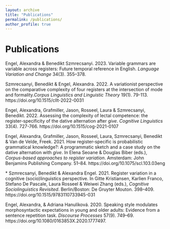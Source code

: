 ```yaml
---
layout: archive
title: "Publications"
permalink: /publications/
author_profile: true
---
```


Publications
======
<div style=“text-indent: -36px; padding-left: 36px;”><p>Engel, Alexandra & Benedikt Szmrecsanyi. 2023. Variable grammars are variable across registers: Future temporal reference in English. <em>Language Variation and Change</em> 34(3). 355–378.</p>
<p>Szmrecsanyi, Benedikt & Engel, Alexandra. 2022. A variationist perspective on the comparative complexity of four registers at the intersection of mode and formality.<em>Corpus Linguistics and Linguistic Theory</em> 19(1). 79-113. https://doi.org/10.1515/cllt-2022-0031</p>
<p>Engel, Alexandra, Grafmiller, Jason, Rosseel, Laura & Szmrecsanyi, Benedikt. 2022. Assessing the complexity of lectal competence: the register-specificity of the dative alternation after <em>give</em>. <em>Cognitive Linguistics</em> 33(4). 727-766. https://doi.org/10.1515/cog-2021-0107</p>
<p>Engel, Alexandra, Grafmiller, Jason, Rosseel, Laura, Szmrecsanyi, Benedikt & Van de Velde, Freek. 2021. How register-specific is probabilistic grammatical knowledge?: A programmatic sketch and a case study on the dative alternation with <em>give</em>. In Elena Seoane & Douglas Biber (eds.), <em>Corpus-based approaches to register variation</em>. Amsterdam: John Benjamins Publishing Company. 51–84. https://doi.org/10.1075/scl.103.03eng</p>
<p>* Szmrecsanyi, Benedikt & Alexandra Engel. 2021. Register variation in a cognitive (socio)linguistics perspective. In Gitte Kristiansen, Karlien Franco, Stefano De Pascale, Laura Rosseel & Weiwei Zhang (eds.), <em>Cognitive Sociolinguistics Revisited</em>. Berlin/Boston: De Gruyter Mouton. 398–409. https://doi.org/10.1515/9783110733945-031</p>
<p>Engel, Alexandra, & Adriana Hanulíková. 2020. Speaking style modulates morphosyntactic expectations in young and older adults: Evidence from a sentence repetition task. <em>Discourse Processes</em> 57(9). 749–69. https://doi.org/10.1080/0163853X.2020.1777497.</p></div>
